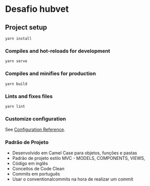 # Desafio hubvet 

## Project setup
```
yarn install
```

### Compiles and hot-reloads for development
```
yarn serve
```

### Compiles and minifies for production
```
yarn build
```

### Lints and fixes files
```
yarn lint
```

### Customize configuration
See [Configuration Reference](https://cli.vuejs.org/config/).


### Padrão de Projeto

- Desenvolvido em Camel Case para objetos, funções e pastas
- Padrão de projeto estilo MVC - MODELS, COMPONENTS, VIEWS, 
- Código em inglês
- Conceitos de Code Clean 
- Commits em português
- Usar o conventionalcommits na hora de realizar um commit

